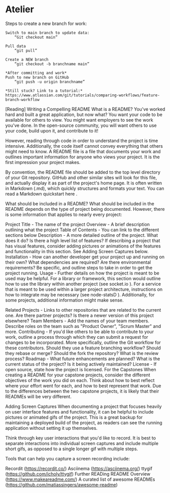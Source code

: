 # Atelier

Steps to create a new branch for work:

    Switch to main branch to update data:
        “Git checkout main”

    Pull data
        “git pull”

    Create a NEW branch
        “git checkout -b branchname main”

    *After committing and work*
    Push to new branch on GitHub
        “git push -u origin branchname”

    *Still stuck? Link to a tutorial:*
    https://www.atlassian.com/git/tutorials/comparing-workflows/feature-branch-workflow



[Reading] Writing a Compelling README
What is a README?
You've worked hard and built a great application, but now what? You want your code to be available for others to view. You might want employers to see the work you've done. In the open-source community, you will want others to use your code, build upon it, and contribute to it!

However, reading through code in order to understand the project is time intensive. Additionally, the code itself cannot convey everything that others might need to know. A README file is a file that documents your work and outlines important information for anyone who views your project. It is the first impression your project makes.

By convention, the README file should be added to the top level directory of your Git repository. GitHub and other similar sites will look for this file, and actually display it as part of the project's home page. It is often written in Markdown (.md), which quickly structures and formats your text. You can read a Markdown quickstart here  .

What should be included in a README?
What should be included in the README depends on the type of project being documented. However, there is some information that applies to nearly every project:

Project Title - The name of the project
Overview - A brief description outlining what the project
Table of Contents - You can link to the different sections below
Description - A more detailed outline of the project. What does it do? Is there a high level list of features? If describing a project that has visual features, consider adding pictures or animations of the features and functionality in this section. See Adding Screen Captures below.
Installation - How can another developer get your project up and running on their own? What dependencies are required? Are there environmental requirements? Be specific, and outline steps to take in order to get the project running.
Usage - Further details on how the project is meant to be used may be helpful. For a library or framework, this section would outline how to use the library within another project (see socket.io  ). For a service that is meant to be used within a larger project architecture, instructions on how to integrate may be necessary (see node-statsD  ).
Additionally, for some projects, additional information might make sense.

Related Projects - Links to other repositories that are related to the current one. Are there partner projects? Is there a newer version of this project elsewhere?
Team Members - Add the names of your team members. Describe roles on the team such as "Product Owner", "Scrum Master" and more.
Contributing - If you'd like others to be able to contribute to your work, outline a process through which they can submit a request for changes to be incorporated. More specifically, outline the Git workflow for these contributors. Should they use a feature branching workflow? Should they rebase or merge? Should the fork the repository? What is the review process?
Roadmap - What future enhancements are planned? What is the current status of the project? Is it being actively maintained?
License - If open source, state how the project is licensed.
For the Capstones
When creating a README for your capstone projects, consider the different objectives of the work you did on each. Think about how to best reflect where your effort went for each, and how to best represent that work. Due to the differences between the two capstone projects, it is likely that their READMEs will be very different.

Adding Screen Captures
When documenting a project that focuses heavily on user interface features and functionality, it can be helpful to include pictures or animated gifs of the project. This is a great backup for maintaining a deployed build of the project, as readers can see the running application without setting it up themselves.

Think through key user interactions that you'd like to record. It is best to separate interactions into individual screen captures and include multiple short gifs, as opposed to a single longer gif with multiple steps.

Tools that can help you capture a screen recording include:

Recordit (https://recordit.co/)
Asciinema (https://asciinema.org/)
ttygif (https://github.com/icholy/ttygif)
Further READing
README Overview (https://www.makeareadme.com/)
A curated list of awesome READMEs (https://github.com/matiassingers/awesome-readme)